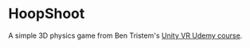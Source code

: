 # HoopShoot

A simple 3D physics game from Ben Tristem's [Unity VR Udemy course](https://www.udemy.com/vrcourse/).
